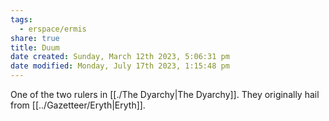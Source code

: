 ```yaml
---
tags:
  - erspace/ermis
share: true
title: Duum
date created: Sunday, March 12th 2023, 5:06:31 pm
date modified: Monday, July 17th 2023, 1:15:48 pm
---
```


One of the two rulers in [[./The Dyarchy|The Dyarchy]]. They originally hail from [[../Gazetteer/Eryth|Eryth]]. 